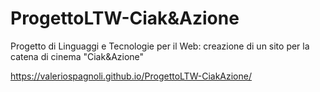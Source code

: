# ProgettoLTW-Ciak&Azione

Progetto di Linguaggi e Tecnologie per il Web: creazione di un sito per la catena di cinema "Ciak&Azione"

https://valeriospagnoli.github.io/ProgettoLTW-CiakAzione/
